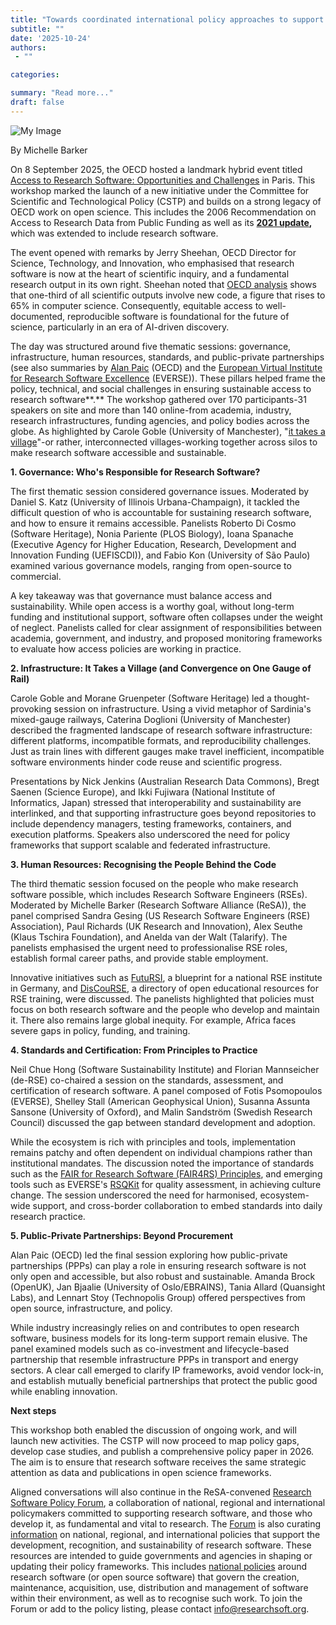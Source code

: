 ```yaml
---
title: "Towards coordinated international policy approaches to support research software: Highlights from the OECD workshop"
subtitle: ""
date: '2025-10-24'
authors:
 - ""

categories:

summary: "Read more..."
draft: false
---
```


![My Image](OECD-workshop.png)

By Michelle Barker


On 8 September 2025, the OECD hosted a landmark hybrid event titled [Access to Research Software: Opportunities and Challenges](https://www.oecd.org/en/events/2025/09/access-to-research-software-opportunities-and-challenges.html) in Paris. This workshop marked the launch of a new initiative under the Committee for Scientific and Technological Policy (CSTP) and builds on a strong legacy of OECD work on open science. This includes the 2006 Recommendation on Access to Research Data from Public Funding as well as its [**2021 update**](https://www.google.com/url?q=https://legalinstruments.oecd.org/en/instruments/OECD-LEGAL-0347&sa=D&source=docs&ust=1761322456151022&usg=AOvVaw11w9g1_zNYeHNNzmCh5beB)**,** which was extended to include research software.

The event opened with remarks by Jerry Sheehan, OECD Director for Science, Technology, and Innovation, who emphasised that research software is now at the heart of scientific inquiry, and a fundamental research output in its own right. Sheehan noted that [OECD analysis](https://doi.org/10.1787/1b06c47c-en) shows that one-third of all scientific outputs involve new code, a figure that rises to 65% in computer science. Consequently, equitable access to well-documented, reproducible software is foundational for the future of science, particularly in an era of AI-driven discovery.

The day was structured around five thematic sessions: governance, infrastructure, human resources, standards, and public-private partnerships (see also summaries by [Alan Paic](https://www.linkedin.com/feed/update/urn:li:activity:7370861257886863360/) (OECD) and the [European Virtual Institute for Research Software Excellence](https://everse.software/network/newsletter/Newsletter-2025-09.pdf) (EVERSE)). These pillars helped frame the policy, technical, and social challenges in ensuring sustainable access to research software**.** The workshop gathered over 170 participants-31 speakers on site and more than 140 online-from academia, industry, research infrastructures, funding agencies, and policy bodies across the globe. As highlighted by Carole Goble (University of Manchester), "[it takes a village](https://doi.org/10.1162/99608f92.42eec111)"-or rather, interconnected villages-working together across silos to make research software accessible and sustainable.

**1\. Governance: Who's Responsible for Research Software?**

The first thematic session considered governance issues. Moderated by Daniel S. Katz (University of Illinois Urbana-Champaign), it tackled the difficult question of who is accountable for sustaining research software, and how to ensure it remains accessible. Panelists Roberto Di Cosmo (Software Heritage), Nonia Pariente (PLOS Biology), Ioana Spanache (Executive Agency for Higher Education, Research, Development and Innovation Funding (UEFISCDI)), and Fabio Kon (University of São Paulo) examined various governance models, ranging from open-source to commercial.

A key takeaway was that governance must balance access and sustainability. While open access is a worthy goal, without long-term funding and institutional support, software often collapses under the weight of neglect. Panelists called for clear assignment of responsibilities between academia, government, and industry, and proposed monitoring frameworks to evaluate how access policies are working in practice.

**2\. Infrastructure: It Takes a Village (and Convergence on One Gauge of Rail)**

Carole Goble and Morane Gruenpeter (Software Heritage) led a thought-provoking session on infrastructure. Using a vivid metaphor of Sardinia's mixed-gauge railways, Caterina Doglioni (University of Manchester) described the fragmented landscape of research software infrastructure: different platforms, incompatible formats, and reproducibility challenges. Just as train lines with different gauges make travel inefficient, incompatible software environments hinder code reuse and scientific progress.

Presentations by Nick Jenkins (Australian Research Data Commons), Bregt Saenen (Science Europe), and Ikki Fujiwara (National Institute of Informatics, Japan) stressed that interoperability and sustainability are interlinked, and that supporting infrastructure goes beyond repositories to include dependency managers, testing frameworks, containers, and execution platforms. Speakers also underscored the need for policy frameworks that support scalable and federated infrastructure.

**3\. Human Resources: Recognising the People Behind the Code**

The third thematic session focused on the people who make research software possible, which includes Research Software Engineers (RSEs). Moderated by Michelle Barker (Research Software Alliance (ReSA)), the panel comprised Sandra Gesing (US Research Software Engineers (RSE) Association), Paul Richards (UK Research and Innovation), Alex Seuthe (Klaus Tschira Foundation), and Anelda van der Walt (Talarify). The panelists emphasised the urgent need to professionalise RSE roles, establish formal career paths, and provide stable employment.

Innovative initiatives such as [FutuRSI](https://www.futursi.de/), a blueprint for a national RSE institute in Germany, and [DisCouRSE](https://discourse-network.github.io/), a directory of open educational resources for RSE training, were discussed. The panelists highlighted that policies must focus on both research software and the people who develop and maintain it. There also remains large global inequity. For example, Africa faces severe gaps in policy, funding, and training.

**4\. Standards and Certification: From Principles to Practice**

Neil Chue Hong (Software Sustainability Institute) and Florian Mannseicher (de-RSE) co-chaired a session on the standards, assessment, and certification of research software. A panel composed of Fotis Psomopoulos (EVERSE), Shelley Stall (American Geophysical Union), Susanna Assunta Sansone (University of Oxford), and Malin Sandström (Swedish Research Council) discussed the gap between standard development and adoption.

While the ecosystem is rich with principles and tools, implementation remains patchy and often dependent on individual champions rather than institutional mandates. The discussion noted the importance of standards such as the [FAIR for Research Software (FAIR4RS) Principles](https://doi.org/10.1038/s41597-022-01710-x), and emerging tools such as EVERSE's [RSQKit](https://everse.software/RSQKit/) for quality assessment, in achieving culture change. The session underscored the need for harmonised, ecosystem-wide support, and cross-border collaboration to embed standards into daily research practice.

**5\. Public-Private Partnerships: Beyond Procurement**

Alan Paic (OECD) led the final session exploring how public-private partnerships (PPPs) can play a role in ensuring research software is not only open and accessible, but also robust and sustainable. Amanda Brock (OpenUK), Jan Bjaalie (University of Oslo/EBRAINS), Tania Allard (Quansight Labs), and Lennart Stoy (Technopolis Group) offered perspectives from open source, infrastructure, and policy.

While industry increasingly relies on and contributes to open research software, business models for its long-term support remain elusive. The panel examined models such as co-investment and lifecycle-based partnership that resemble infrastructure PPPs in transport and energy sectors. A clear call emerged to clarify IP frameworks, avoid vendor lock-in, and establish mutually beneficial partnerships that protect the public good while enabling innovation.

**Next steps**

This workshop both enabled the discussion of ongoing work, and will launch new activities. The CSTP will now proceed to map policy gaps, develop case studies, and publish a comprehensive policy paper in 2026. The aim is to ensure that research software receives the same strategic attention as data and publications in open science frameworks.

Aligned conversations will also continue in the ReSA-convened [Research Software Policy Forum](https://www.researchsoft.org/forums/rsp-forum/), a collaboration of national, regional and international policymakers committed to supporting research software, and those who develop it, as fundamental and vital to research. The [Forum](https://www.researchsoft.org/forums/rsp-forum/) is also curating [information](https://www.researchsoft.org/resource/software-policies/) on national, regional, and international policies that support the development, recognition, and sustainability of research software. These resources are intended to guide governments and agencies in shaping or updating their policy frameworks. This includes [national policies](https://www.researchsoft.org/national-policies/) around research software (or open source software) that govern the creation, maintenance, acquisition, use, distribution and management of software within their environment, as well as to recognise such work. To join the Forum or add to the policy listing, please contact [info@researchsoft.org](mailto:info@researchsoft.org).

